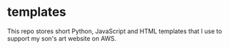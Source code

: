# templates
This repo stores short Python, JavaScript and HTML templates that I use to support my son's art website on AWS.
